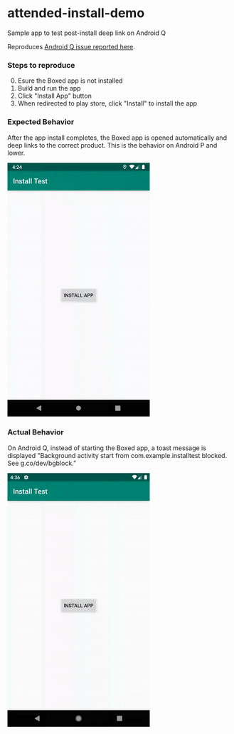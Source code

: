 # attended-install-demo
Sample app to test post-install deep link on Android Q

Reproduces [Android Q issue reported here](https://issuetracker.google.com/issues/135665165).

### Steps to reproduce

0. Esure the Boxed app is not installed
1. Build and run the app
2. Click "Install App" button
3. When redirected to play store, click "Install" to install the app

### Expected Behavior

After the app install completes, the Boxed app is opened automatically and deep links to the correct product. This is the behavior on Android P and lower.

![Android P](assets/android-p.gif)

### Actual Behavior

On Android Q, instead of starting the Boxed app, a toast message is displayed "Background activity start from com.example.installtest blocked. See g.co/dev/bgblock."

![Android Q](assets/android-q.gif)
